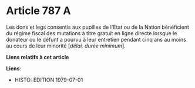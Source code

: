 # Article 787 A

Les dons et legs consentis aux pupilles de l'Etat ou de la Nation bénéficient du régime fiscal des mutations à titre gratuit
en ligne directe lorsque le donateur ou le défunt a pourvu à leur entretien pendant cinq ans au moins au cours de leur
minorité [*délai, durée minimum*].

**Liens relatifs à cet article**

**Liens**:

  - HISTO: EDITION 1979-07-01

